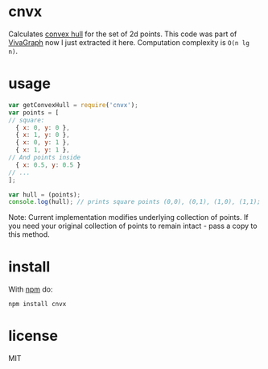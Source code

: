 # cnvx

Calculates [convex hull](http://courses.csail.mit.edu/6.006/spring11/rec/rec24.pdf)
for the set of 2d points. This code was part of [VivaGraph](https://github.com/anvaka/VivaGraphJS)
now I just extracted it here. Computation complexity is `O(n lg n)`.

# usage

``` javascript
var getConvexHull = require('cnvx');
var points = [
// square:
  { x: 0, y: 0 },
  { x: 1, y: 0 },
  { x: 0, y: 1 },
  { x: 1, y: 1 },
// And points inside
  { x: 0.5, y: 0.5 }
// ...
];

var hull = (points);
console.log(hull); // prints square points (0,0), (0,1), (1,0), (1,1);
```

Note: Current implementation modifies underlying collection of points. If you need
your original collection of points to remain intact - pass a copy to this method.


# install

With [npm](https://npmjs.org) do:

```
npm install cnvx
```

# license

MIT
